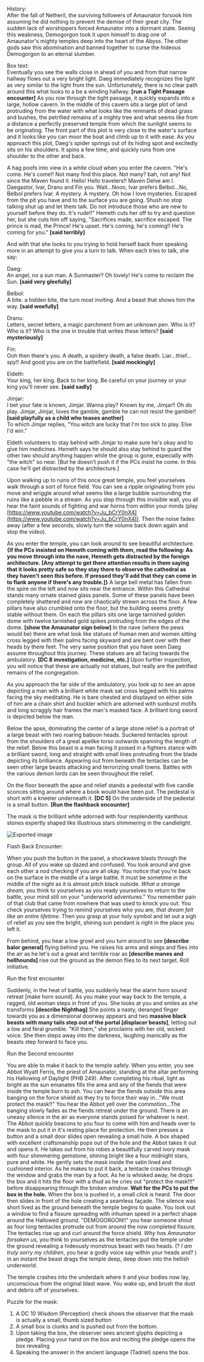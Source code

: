 History:  
After the fall of Netheril, the surviving followers of Amaunator forsook him assuming he did nothing to prevent the demise of their great city. The sudden lack of worshippers forced Amaunator into a dormant state. Seeing this weakness, Demogorgon took it upon himself to drag one of Amaunator's mighty temples deep into the heart of the Abyss. The other gods saw this abomination and banned together to curse the hideous Demogorgon to an eternal slumber.
 
Box text:  
Eventually you see the walls close in ahead of you and from that narrow hallway flows out a very bright light. Daeg immediately recognizes the light as very similar to the light from the sun. Unfortunately, there is no clear path around this what looks to a be a winding hallway. **[run a Tight Passage encounter]** As you row through the tight passage, it quickly expands into a large, hollow cavern. In the middle of this cavern sits a large plot of land protruding from the water with what looks like the remnants of dead grass and bushes, the petrified remains of a mighty tree and what seems like from a distance a perfectly preserved temple from which the sunlight seems to be originating. The front part of this plot is very close to the water's surface and it looks like you can moor the boat and climb up to it with ease. As you approach this plot, Daeg's spider springs out of its hiding spot and excitedly sits on his shoulders. It spins a few time, and quickly runs from one shoulder to the other and back.
 
A hag poofs into view in a white cloud when you enter the cavern. "He's come. He's come!! Not many find this place. Not many? bah, not any! Not since the Maven found it. Hello! Hello travelers!! Maven Delve am I. Daegastor, Ivar, Dranu and Fin you. Wait…Nooo, Ivar prefers Belbol…No, Belbol prefers Ivar. A mystery. A mystery. Oh how I love mysteries. Escaped from the pit you have and to the surface you are going. Shush no stop talking shut up and let them talk. Do not introduce those who are new to yourself before they do. It's rude!!" Hemeth cuts her off to try and question her, but she cuts him off saying, "Sacrifices made, sacrifice escaped. The prince is mad, the Prince! He's upset. He's coming, he's coming!! He's coming for you." **[said terribly]**
 
And with that she looks to you trying to hold herself back from speaking more in an attempt to give you a turn to talk. When each tries to talk, she say:
 
Daeg:  
An angel, no a sun man. A Sunmaster? Oh lovely! He's come to reclaim the Sun. **[said very gleefully]**
 
Belbol:  
A bite. a hidden bite, the turn most inviting. And a beast that shows him the way. **[said woefully]**
 
Dranu:  
Letters, secret letters, a magic parchment from an unknown pen. Who is it? Who is it? Who is the one in trouble that writes these letters? **[said mysteriously]**
 
Fin:  
Ooh then there's you. A death, a spidery death, a false death. Liar…thief…spy!! And good you are on the battlefield. **[said mockingly]**
 
Eldeth:  
Your king, her king. Back to her king. Be careful on your journey or your king you'll never see. **[said sadly]**
 
Jimjar:  
I bet your fate is known, Jimjar. Wanna play? Known by me, Jimjar!! Oh do play. Jimjar, Jimjar, loves the gamble, gamble he can not resist the gamble!! **[said playfully as a child who teases another]**  
To which Jimjar replies, "You witch are lucky that I'm too sick to play. Else I'd win."
 
Eldeth volunteers to stay behind with Jimjar to make sure he's okay and to give him medicines. Hemeth says he should also stay behind to guard the other two should anything happen while the group is gone, especially with "the witch" so near. [But he doesn’t push it if the PCs insist he come. In this case he'll get distracted by the architecture.]
 
Upon walking up to ruins of this once great temple, you feel yourselves walk through a sort of force field. You can see a ripple originating from you move and wriggle around what seems like a large bubble surrounding the ruins like a pebble in a stream. As you step through this invisible wall, you all hear the faint sounds of fighting and war horns from within your minds (play [https://www.youtube.com/watch?v=Ju_bCrY0nX4](https://www.youtube.com/watch?v=Ju_bCrY0nX4)). Then the noise fades away (after a few seconds, slowly turn the volume back down again and stop the video).
 
As you enter the temple, you can look around to see beautiful architecture. **{If the PCs insisted on Hemeth coming with them, read the following: As you move through into the nave, Hemeth gets distracted by the foreign architecture. [Any attempt to get there attention results in them saying that it looks pretty safe so they stay there to observe the cathedral as they haven't seen this before. If pressed they'll add that they can come in to flank anyone if there's any trouble.]}** A large bell metal has fallen from the spire on the left and now sits near the entrance. Within this Cathedral stands many ornate stained glass panels. Some of these panels have been completely shattered and now are chaotically strewn across the floor. A few pillars have also crumbled onto the floor, but the building seems pretty stable without them. On each the pillars sits one large tarnished golden dome with twelve tarnished gold spikes protruding from the edges of the dome. **[show the Amaunator sign below]** In the nave (where the pews would be) there are what look like statues of human men and women sitting cross legged with their palms facing skyward and are bent over with their heads by there feet. The very same position that you have seen Daeg assume throughout this journey. These statues are all facing towards the ambulatory. **[DC 8 investigation, medicine, etc.]** Upon further inspection, you will notice that these are actually not statues, but really are the petrified remains of the congregation.
 
As you approach the far side of the ambulatory, you look up to see an apse depicting a man with a brilliant white mask sat cross legged with his palms facing the sky meditating. He is bare chested and displayed on either side of him are a chain shirt and buckler which are adorned with sunburst motifs and long scraggly hair frames the man's masked face. A brilliant long sword is depicted below the man.
 
Below the apse, dominating the center of a large stone relief is a portrait of a large beast with two roaring baboon heads. Suckered tentacles sprout from the shoulders of a great apelike torso outwards spanning the length of the relief. Below this beast is a man facing it poised in a fighters stance with a brilliant sword, long and straight with small lines protruding from the blade depicting its brilliance. Appearing out from beneath the tentacles can be seen other large beasts attacking and terrorizing small towns. Battles with the various demon lords can be seen throughout the relief.
 
On the floor beneath the apse and relief stands a pedestal with five candle sconces sitting around where a book would have been put. The pedestal is short with a kneeler underneath it. **[DC 5]** On the underside of the pedestal is a small button. **[Run the flashback encounter]**
 
The mask is the brilliant white adorned with four resplendently xanthous stones expertly shaped like illustrious stars shimmering in the candlelight.
   
![Exported image](Exported%20image%2020240412150527-0.png)  

Flash Back Encounter:
 
When you push the button in the panel, a shockwave blasts through the group. All of you wake up dazed and confused. You look around and give each other a nod checking if you are all okay. You notice that you're back on the surface in the middle of a large battle. It must be sometime in the middle of the night as it is almost pitch black outside. _What a strange dream,_ you think to yourselves as you ready yourselves to return to the battle, your mind still on your "underworld adventures." You remember pain of that club that came from nowhere that was used to knock you out. You check yourselves trying to remind yourselves who you are, _that dream felt like an entire lifetime_. Then you grasp at your holy symbol and let out a sigh of relief as you see the bright, shining sun pendant is right in the place you left it.
 
From behind, you hear a low growl and you turn around to see **[describe balor general]** flying behind you. He raises his arms and wings and flies into the air as he let's out a great and terrible roar as **[describe manes and hellhounds]** rise out the ground as the demon flies to its next target. Roll initiative.
 
Run the first encounter
 
Suddenly, in the heat of battle, you suddenly hear the alarm horn sound retreat [make horn sound]. As you make your way back to the temple, a ragged, old woman steps in front of you. She looks at you and smiles as she transforms **[describe Nighthag]** She points a nasty, deranged finger towards you as a dimensional doorway appears and two **massive black beasts with many tails step out of the portal [displacer beasts]**, letting out a low and feral grumble. "Kill them," she proclaims with her old, wicked voice. She then steps away into the darkness, laughing manically as the beasts step forward to face you.
 
Run the Second encounter
 
You are able to make it back to the temple safely. When you enter, you see Abbot Wyatt Ferris, the priest of Amaunator, standing at the altar performing his Hallowing of Daylight (PHB 249). After completing his ritual, light as bright as the sun emanates fills the area and any of the fiends that were inside the temple burn to ash. You can hear the fiends outside this area banging on the force shield as they try to force their way in…"We must protect the mask!!" You hear the Abbot yell over the commotion…The banging slowly fades as the fiends retreat under the ground. There is an uneasy silence in the air as everyone stands poised for whatever is next. The Abbot quickly beacons to you four to come with him and heads over to the mask to put it in it's resting place for protection. He then presses a button and a small door slides open revealing a small hole. A box shaped with excellent craftsmanship pops out of the hole and the Abbot takes it out and opens it. He takes out from his robes a beautifully carved ivory mask with four shimmering gemstone, shining bright like a four midnight stars, pure and white. He gently sets the mask inside the satin lined and cushioned interior. As he makes to put it back, a tentacle crashes through the window and grabs the man by a foot. As he is whisked away, he drops the box and it hits the floor with a *thud* as he cries out "protect the mask!!!" before disappearing through the broken window. **Wait for the PCs to put the box in the hole.** When the box is pushed in, a small *click* is heard. The door then slides in front of the hole creating a seamless façade. The silence was short lived as the ground beneath the temple begins to quake. You look out a window to find a fissure spreading with inhuman speed in a perfect shape around the Hallowed ground. "DEMOGORGON!!" you hear someone shout as four long tentacles protrude out from around the now completed fissure. The tentacles rise up and curl around the force shield. _Why has Amaunator forsaken us,_ you think to yourselves as the tentacles pull the temple under the ground revealing a hideously monstrous beast with two heads. (? _I am truly sorry my children_, you hear a godly voice say within your heads and? ) in an instant the beast drags the temple deep, deep down into the hellish underworld.
 
The temple crashes into the underdark where it and your bodies now lay, unconscious from the original blast wave. You wake up, and brush the dust and debris off of yourselves.
 
Puzzle for the mask:

1. A DC 10 Wisdom (Perception) check shows the observer that the mask is actually a small, thumb sized button
2. A small box is clunks and is pushed out from the bottom.
3. Upon taking the box, the observer sees ancient glyphs depicting a pledge. Placing your hand on the box and reciting the pledge opens the box revealing
4. Speaking the answer in the ancient language (Tadriel) opens the box.